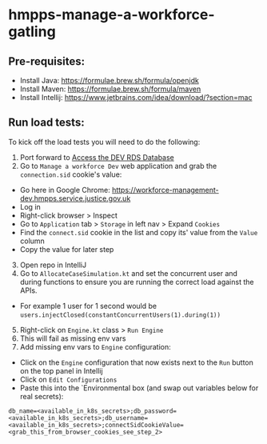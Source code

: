 # hmpps-manage-a-workforce-gatling

## Pre-requisites:
* Install Java: https://formulae.brew.sh/formula/openjdk
* Install Maven: https://formulae.brew.sh/formula/maven
* Install Intellij: https://www.jetbrains.com/idea/download/?section=mac

## Run load tests:
To kick off the load tests you will need to do the following:

1. Port forward to [Access the DEV RDS Database](https://user-guide.cloud-platform.service.justice.gov.uk/documentation/other-topics/rds-external-access.html#accessing-your-rds-database)
2. Go to `Manage a workforce Dev` web application and grab the `connection.sid` cookie's value: 
  * Go here in Google Chrome: https://workforce-management-dev.hmpps.service.justice.gov.uk
  * Log in
  * Right-click browser > Inspect
  * Go to `Application` tab > `Storage` in left nav > Expand `Cookies`
  * Find the `connect.sid` cookie in the list and copy its' value from the `Value` column
  * Copy the value for later step
3. Open repo in IntelliJ
4. Go to `AllocateCaseSimulation.kt` and set the concurrent user and during functions to ensure you are running the correct load against the APIs.
  * For example 1 user for 1 second would be ```users.injectClosed(constantConcurrentUsers(1).during(1))```
5. Right-click on `Engine.kt` class > `Run Engine`
6.  This will fail as missing env vars
7. Add missing env vars to `Engine` configuration:
  * Click on the `Engine` configuration that now exists next to the `Run` button on the top panel in Intellij
  * Click on `Edit Configurations`
  * Paste this into the `Environmental box (and swap out variables below for real secrets):

```db_name=<available_in_k8s_secrets>;db_password=<available_in_k8s_secrets>;db_username=<available_in_k8s_secrets>;connectSidCookieValue=<grab_this_from_browser_cookies_see_step_2>```
